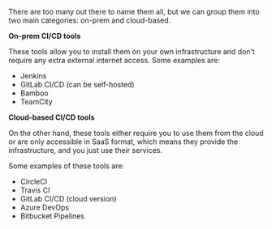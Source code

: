 There are too many out there to name them all, but we can group them into two main categories: on-prem and cloud-based.

**On-prem CI/CD tools**

These tools allow you to install them on your own infrastructure and don’t require any extra external internet access. Some examples are:

- Jenkins
- GitLab CI/CD (can be self-hosted)
- Bamboo
- TeamCity

**Cloud-based CI/CD tools**

On the other hand, these tools either require you to use them from the cloud or are only accessible in SaaS format, which means they provide the infrastructure, and you just use their services.

Some examples of these tools are:

- CircleCI
- Travis CI
- GitLab CI/CD (cloud version)
- Azure DevOps
- Bitbucket Pipelines
